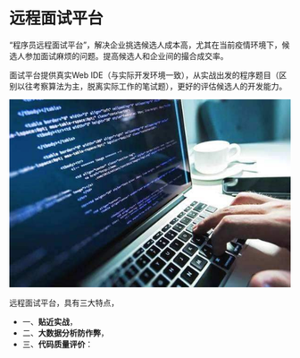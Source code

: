 # 远程面试平台

“程序员远程面试平台”，解决企业挑选候选人成本高，尤其在当前疫情环境下，候选人参加面试麻烦的问题。提高候选人和企业间的撮合成交率。

面试平台提供真实Web IDE（与实际开发环境一致），从实战出发的程序题目（区别以往考察算法为主，脱离实际工作的笔试题），更好的评估候选人的开发能力。

![](/assets/images/ba0c13ef9a1e561f81d8fe64cd6e9e4f.jpg)

远程面试平台，具有三大特点，
* 一、**贴近实战**，
* 二、**大数据分析防作弊**，
* 三、**代码质量评价**：

